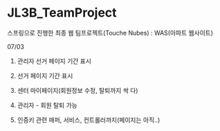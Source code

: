 # JL3B_TeamProject
스프링으로 진행한 최종 웹 팀프로젝트(Touche Nubes) : WAS(아파트 웹사이트)






07/03



1. 관리자 선거 페이지 기간 표시

2. 선거 페이지 기간 표시

3. 센터 마이페이지(회원정보 수정, 탈퇴까지 싹 다)

4. 관리자 - 회원 탈퇴 가능

5. 인증키 관련 매퍼, 서비스, 컨트롤러까지(페이지는 아직..)

